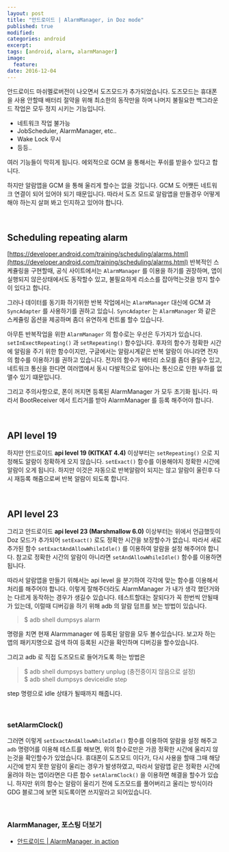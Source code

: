```yaml
---
layout: post
title: "안드로이드 | AlarmManager, in Doz mode"
published: true
modified:
categories: android
excerpt:
tags: [android, alarm, alarmManager]
image:
  feature:
date: 2016-12-04
---
```

안드로이드 마쉬멜로버전이 나오면서 도즈모드가 추가되었습니다. 도즈모드는 휴대폰을 사용 안할때 배터리 절약을 위해 최소한의 동작만을 하며 나머지 불필요한 백그라운드 작업은 모두 정지 시키는 기능입니다.

- 네트워크 작업 불가능
- JobScheduler, AlarmManager, etc..
- Wake Lock 무시
- 등등..


여러 기능들이 막히게 됩니다. 에외적으로 GCM 을 통해서는 푸쉬를 받을수 있다고 합니다.

하지만 알람앱을 GCM 을 통해 울리게 할수는 없을 것입니다. GCM 도 어쨋든 네트워크 연결이 되어 있어야 되기 때문입니다. 따라서 도즈 모드로 알람앱을 만들경우 어떻게 해야 하는지 살펴 봐고 인지하고 있어야 합니다.


<br>

## Scheduling repeating alarm
[https://developer.android.com/training/scheduling/alarms.html](https://developer.android.com/training/scheduling/alarms.html)
반복적인 스케쥴링을 구현할때, 공식 사이트에서는 `AlarmManager` 를 이용을 하기를 권장하며, 앱이 실행되지 않은상태에서도 동작할수 있고, 불필요하게 리소스를 잡아먹는것을 방지 할수이 있다고 합니다.

그러나 데이터를 동기화 하기위한 반복 작업에서는 `AlarmManager` 대신에 GCM 과 `SyncAdapter` 를 사용하기를 권하고 있습니. `SyncAdapter` 는 `AlarmManager` 와 같은 스케쥴링 옵션을 제공하며 좀더 유연하게 컨트롤 할수 있습니다.

아무튼 반복작업을 위한 `AlarmManager` 의 함수로는 우선은 두가지가 있습니다. `setInExectRepeating()` 과 `setRepeating()` 함수입니다. 후자의 함수가 정확한 시간에 알림을 주기 위한 함수이지만, 구글에서는 알람시계같은 반복 알람이 아니라면 전자의 함수를 이용하기를 권하고 있습니다. 전자의 함수가 배터리 소모를 좀더 줄일수 있고, 네트워크 통신을 한다면 여러앱에서 동시 다발적으로 일어나는 통신으로 인한 부하를 없앨수 있기 떄문입니다.

그리고 주의사항으로, 폰이 꺼지면 등록된 AlarmManager 가 모두 초기화 됩니다. 따라서 BootReceiver 에서 트리거를 받아 AlarmManager 를 등록 해주어야 합니다.

<br>

## API level 19
하지만 안드로이드 **api level 19 (KITKAT 4.4)** 이상부터는 `setRepeating()` 으로 지정해도 알람이 정확하게 오지 않습니다. `setExact()` 함수를 이용해야지 정확한 시간에 알람이 오게 됩니다. 하지만 이것은 자동으로 반복알람이 되지는 않고 알람이 울린후 다시 재등록 해줌으로써 반복 알람이 되도록 합니다.

<br>

## API level 23
그리고 안드로이드 **api level 23 (Marshmallow 6.0)** 이상부터는 위에서 언급했듯이 Doz 모드가 추가되어 `setExact()` 로도 정확한 시간을 보장할수가 없습니. 따라서 새로 추가된 함수 `setExactAndAllowWhileIdle()` 를 이용하여 알람을 설정 해주어야 합니다. 참고로 정확한 시간의 알람이 아니라면 `setAndAllowWhileIdle()` 함수를 이용하면 됩니다.

따라서 알람앱을 만들기 위해서는 api level 을 분기하여 각각에 맞는 함수를 이용해서 처리를 해주어야 합니다. 이렇게 잘해주더라도 AlarmManager 가 내가 생각 했던거와는 다르게 동작하는 경우가 생길수 있습니다. 테스트할대는 잘되다가 꼭 한번씩 안될때가 있는데, 이럴때 디버깅을 하기 위해 adb 의 알람 덤프를 보는 방법이 있습니다.

> $ adb shell dumpsys alarm

명령을 치면 현재 Alarmmanager 에 등록된 알람을 모두 볼수있습니다. 보고자 하는 앱의 패키지명으로 검색 하여 등록된 시간을 확인하며 디버깅을 할수있습니다.

그리고 adb 로 직접 도즈모드로 들어가도록 하는 방법은

> $ adb shell dumpsys battery unplug   (충전중이지 않음으로 설정) <br>
> $ adb shell dumpsys deviceidle step

step 명령으로 idle 상태가 될때까지 해줍니다.

<br>

### setAlarmClock()
그러면 이렇게 `setExactAndAllowWhileIdle()` 함수를 이용하여 알람을 설정 해주고 `adb` 명령어를 이용해 테스트를 해보면, 위의 함수로만은 가끔 정확한 시간에 울리지 않는것을 확인할수가 있었습니다. 휴대폰이 도즈모드 이다가, 다시 사용을 할때 그때 해당 시간에 받지 못한 알람이 울리는 경우가 발생하였고, 따라서 알람앱 같은 정확한 시간에 울려야 하는 앱이라면은 다른 함수 `setAlarmClock()` 을 이용하면 해결을 할수가 있습니. 하지만 위의 함수는 알람이 울리기 전에 도즈모드를 풀어버리고 울리는 방식이라 GDG 블로그에 보면 되도록이면 쓰지말라고 되어있습니다.

<br>

### AlarmManager, 포스팅 더보기
- [안드로이드 | AlarmManager, in action](http://moka-a.github.io/android/android-alarm-01/)

<br>
<br>
